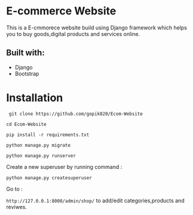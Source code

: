 # E-commerce Website

This is a E-cmmorece website build using Django framework which helps you to buy goods,digital products and services online.


## Built with:
- Django
- Bootstrap

# Installation
```
 git clone https://github.com/gopik820/Ecom-Website 
```

``` 
cd Ecom-Website
```
```
pip install -r requirements.txt
```
```
python manage.py migrate
```
```
python manage.py runserver
```

Create a new superuser by running command : 

`python manage.py createsuperuser`

Go to :

`http://127.0.0.1:8000/admin/shop/` to add/edit categories,products and reviwes.
